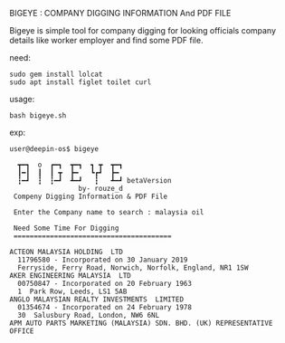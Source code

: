 BIGEYE : COMPANY DIGGING INFORMATION And PDF FILE

Bigeye is simple tool for company digging for looking officials company details like worker employer and find some PDF file.

need:<br>
```
sudo gem install lolcat
sudo apt install figlet toilet curl
```

usage:<br>
```
bash bigeye.sh
```
exp:<br>
```
user@deepin-os$ bigeye

  ┳━┓  o  ┏━┓  ┳━┓  ┓ ┳  ┳━┓
  ┃━┃  ┃  ┃ ┳  ┣━   ┗┏┛  ┣━ 
  ┇━┛  ┇  ┇━┛  ┻━┛   ┇   ┻━┛ betaVersion 
                 by- rouze_d
 Compeny Digging Information & PDF File

 Enter the Company name to search : malaysia oil

 Need Some Time For Digging
 =======================================

ACTEON MALAYSIA HOLDING  LTD
  11796580 - Incorporated on 30 January 2019 
  Ferryside, Ferry Road, Norwich, Norfolk, England, NR1 1SW
AKER ENGINEERING MALAYSIA  LTD
  00750847 - Incorporated on 20 February 1963 
  1  Park Row, Leeds, LS1 5AB
ANGLO MALAYSIAN REALTY INVESTMENTS  LIMITED
  01354674 - Incorporated on 24 February 1978 
  30  Salusbury Road, London, NW6 6NL
APM AUTO PARTS MARKETING (MALAYSIA) SDN. BHD. (UK) REPRESENTATIVE OFFICE
```


